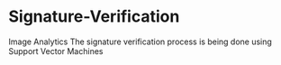 # Signature-Verification
Image Analytics
The signature verification process is being done using Support Vector Machines
